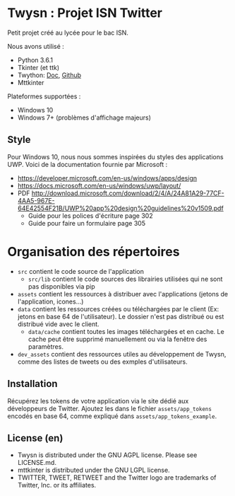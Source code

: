 # Twysn : Projet ISN Twitter
Petit projet créé au lycée pour le bac ISN.

Nous avons utilisé :
- Python 3.6.1
- Tkinter (et ttk)
- Twython: [Doc](https://twython.readthedocs.io), [Github](https://github.com/ryanmcgrath/twython)
- Mttkinter 

Plateformes supportées :
- Windows 10 
- Windows 7+ (problèmes d'affichage majeurs)

## Style
Pour Windows 10, nous nous sommes inspirées du styles des applications UWP.
Voici de la documentation fournie par Microsoft :
- https://developer.microsoft.com/en-us/windows/apps/design
- https://docs.microsoft.com/en-us/windows/uwp/layout/
- PDF http://download.microsoft.com/download/2/4/A/24A81A29-77CF-4AA5-967E-64E42554F21B/UWP%20app%20design%20guidelines%20v1509.pdf
    - Guide pour les polices d'écriture page 302
    - Guide pour faire un formulaire page 305
    
# Organisation des répertoires
- `src` contient le code source de l'application
  - `src/lib` contient le code sources des librairies utilisées qui ne sont pas disponibles via pip
- `assets` contient les ressources à distribuer avec l'applications (jetons de l'application, icones...)
- `data` contient les ressources créées ou téléchargées par le client (Ex: jetons en base 64 de l'utilisateur). Le dossier n'est pas distribué ou est distribué vide avec le client.
  - `data/cache` contient toutes les images téléchargées et en cache. Le cache peut être supprimé manuellement ou via la fenêtre des paramètres.
- `dev_assets` contient des ressources utiles au développement de Twysn, comme des listes de tweets ou des exmples d'utilisateurs.

## Installation
Récupérez les tokens de votre application via le site dédié aux développeurs de Twitter.
Ajoutez les dans le fichier `assets/app_tokens` encodés en base 64, comme expliqué dans `assets/app_tokens_example`.

## License (en)
- Twysn is distributed under the GNU AGPL license. Please see LICENSE.md. 
- mttkinter is distributed under the GNU LGPL license.
- TWITTER, TWEET, RETWEET and the Twitter logo are trademarks of Twitter, Inc. or its affiliates.
